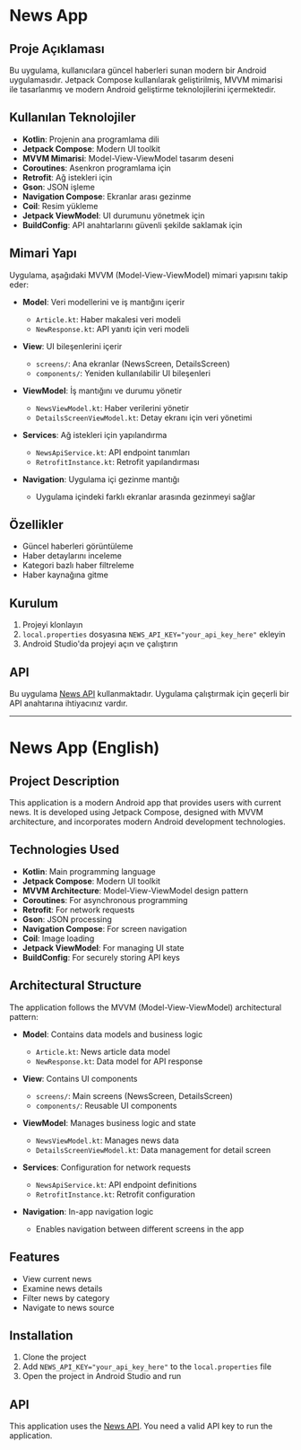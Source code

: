 # News App

## Proje Açıklaması

Bu uygulama, kullanıcılara güncel haberleri sunan modern bir Android uygulamasıdır. Jetpack Compose kullanılarak geliştirilmiş, MVVM mimarisi ile tasarlanmış ve modern Android geliştirme teknolojilerini içermektedir.

## Kullanılan Teknolojiler

- **Kotlin**: Projenin ana programlama dili
- **Jetpack Compose**: Modern UI toolkit
- **MVVM Mimarisi**: Model-View-ViewModel tasarım deseni
- **Coroutines**: Asenkron programlama için
- **Retrofit**: Ağ istekleri için
- **Gson**: JSON işleme
- **Navigation Compose**: Ekranlar arası gezinme
- **Coil**: Resim yükleme
- **Jetpack ViewModel**: UI durumunu yönetmek için
- **BuildConfig**: API anahtarlarını güvenli şekilde saklamak için

## Mimari Yapı

Uygulama, aşağıdaki MVVM (Model-View-ViewModel) mimari yapısını takip eder:

- **Model**: Veri modellerini ve iş mantığını içerir
  - `Article.kt`: Haber makalesi veri modeli
  - `NewResponse.kt`: API yanıtı için veri modeli

- **View**: UI bileşenlerini içerir
  - `screens/`: Ana ekranlar (NewsScreen, DetailsScreen)
  - `components/`: Yeniden kullanılabilir UI bileşenleri

- **ViewModel**: İş mantığını ve durumu yönetir
  - `NewsViewModel.kt`: Haber verilerini yönetir
  - `DetailsScreenViewModel.kt`: Detay ekranı için veri yönetimi

- **Services**: Ağ istekleri için yapılandırma
  - `NewsApiService.kt`: API endpoint tanımları
  - `RetrofitInstance.kt`: Retrofit yapılandırması

- **Navigation**: Uygulama içi gezinme mantığı
  - Uygulama içindeki farklı ekranlar arasında gezinmeyi sağlar

## Özellikler

- Güncel haberleri görüntüleme
- Haber detaylarını inceleme
- Kategori bazlı haber filtreleme
- Haber kaynağına gitme

## Kurulum

1. Projeyi klonlayın
2. `local.properties` dosyasına `NEWS_API_KEY="your_api_key_here"` ekleyin
3. Android Studio'da projeyi açın ve çalıştırın

## API

Bu uygulama [News API](https://newsapi.org/) kullanmaktadır. Uygulama çalıştırmak için geçerli bir API anahtarına ihtiyacınız vardır.

---

# News App (English)

## Project Description

This application is a modern Android app that provides users with current news. It is developed using Jetpack Compose, designed with MVVM architecture, and incorporates modern Android development technologies.

## Technologies Used

- **Kotlin**: Main programming language
- **Jetpack Compose**: Modern UI toolkit
- **MVVM Architecture**: Model-View-ViewModel design pattern
- **Coroutines**: For asynchronous programming
- **Retrofit**: For network requests
- **Gson**: JSON processing
- **Navigation Compose**: For screen navigation
- **Coil**: Image loading
- **Jetpack ViewModel**: For managing UI state
- **BuildConfig**: For securely storing API keys

## Architectural Structure

The application follows the MVVM (Model-View-ViewModel) architectural pattern:

- **Model**: Contains data models and business logic
  - `Article.kt`: News article data model
  - `NewResponse.kt`: Data model for API response

- **View**: Contains UI components
  - `screens/`: Main screens (NewsScreen, DetailsScreen)
  - `components/`: Reusable UI components

- **ViewModel**: Manages business logic and state
  - `NewsViewModel.kt`: Manages news data
  - `DetailsScreenViewModel.kt`: Data management for detail screen

- **Services**: Configuration for network requests
  - `NewsApiService.kt`: API endpoint definitions
  - `RetrofitInstance.kt`: Retrofit configuration

- **Navigation**: In-app navigation logic
  - Enables navigation between different screens in the app

## Features

- View current news
- Examine news details
- Filter news by category
- Navigate to news source

## Installation

1. Clone the project
2. Add `NEWS_API_KEY="your_api_key_here"` to the `local.properties` file
3. Open the project in Android Studio and run

## API

This application uses the [News API](https://newsapi.org/). You need a valid API key to run the application. 